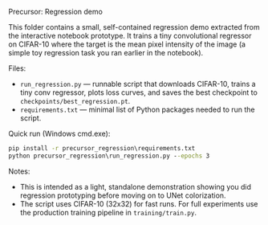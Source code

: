 Precursor: Regression demo

This folder contains a small, self-contained regression demo extracted from the interactive notebook prototype. It trains a tiny convolutional regressor on CIFAR-10 where the target is the mean pixel intensity of the image (a simple toy regression task you ran earlier in the notebook).

Files:
- `run_regression.py` — runnable script that downloads CIFAR-10, trains a tiny conv regressor, plots loss curves, and saves the best checkpoint to `checkpoints/best_regression.pt`.
- `requirements.txt` — minimal list of Python packages needed to run the script.

Quick run (Windows cmd.exe):

```bat
pip install -r precursor_regression\requirements.txt
python precursor_regression\run_regression.py --epochs 3
```

Notes:
- This is intended as a light, standalone demonstration showing you did regression prototyping before moving on to UNet colorization.
- The script uses CIFAR-10 (32x32) for fast runs. For full experiments use the production training pipeline in `training/train.py`.
